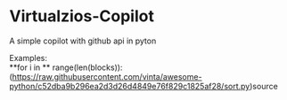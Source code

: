 # Virtualzios-Copilot
A simple copilot with github api in pyton

Examples:<br>
  **for i in ** range(len(blocks)): (https://raw.githubusercontent.com/vinta/awesome-python/c52dba9b296ea2d3d26d4849e76f829c1825af28/sort.py)source

